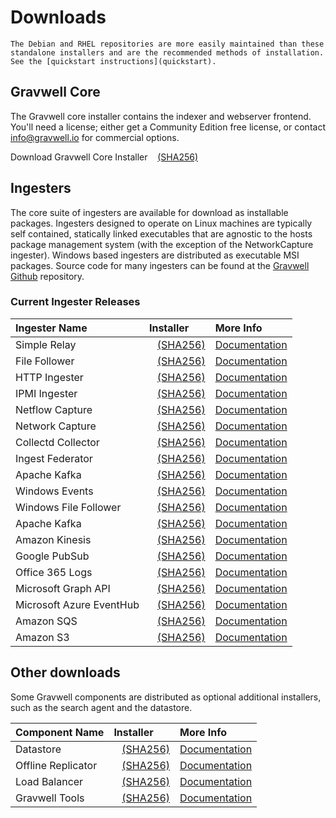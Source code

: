 # Downloads

```{attention}
The Debian and RHEL repositories are more easily maintained than these standalone installers and are the recommended methods of installation. See the [quickstart instructions](quickstart).
```

## Gravwell Core

The Gravwell core installer contains the indexer and webserver frontend. You'll need a license; either get a Community Edition free license, or contact info@gravwell.io for commercial options.

Download Gravwell Core Installer <a data-custom-class="hash-popover" href="https://update.gravwell.io/archive/5.1.3/installers/gravwell_5.1.3.sh"><i class="fa-solid fa-download"></i></a>&nbsp;&nbsp;&nbsp;<a data-custom-class="hash-popover" href="javascript:void\(0\)" data-toggle="popover" data-placement="bottom" data-html="true" data-content='<code class="docutils literal notranslate"><span class="pre">a15be7fe76bb784a1868f73b8dd5299fde2a3429dcd3f56d5d799bf3ab704c1e</span></code>'>(SHA256)</a>

## Ingesters

The core suite of ingesters are available for download as installable packages.  Ingesters designed to operate on Linux machines are typically self contained, statically linked executables that are agnostic to the hosts package management system (with the exception of the NetworkCapture ingester).  Windows based ingesters are distributed as executable MSI packages.  Source code for many ingesters can be found at the [Gravwell Github](https://github.com/gravwell/gravwell/tree/master/ingesters) repository.

### Current Ingester Releases
| Ingester Name | Installer    | More Info |
| :------------ | :----------- | :-------- |
| Simple Relay | <a data-custom-class="hash-popover" href="https://update.gravwell.io/archive/5.1.3/installers/gravwell_simple_relay_installer_5.1.3.sh"><i class="fa-solid fa-download"></i></a>&nbsp;&nbsp;&nbsp;<a data-custom-class="hash-popover" href="javascript:void\(0\)" data-toggle="popover" data-placement="bottom" data-html="true" data-content='<code class="docutils literal notranslate"><span class="pre">4da36015ad974147b1cc7e9b6e995cd1bd8894de625fa6131eac97797b2ce97d</span></code>'>(SHA256)</a> | [Documentation](/ingesters/simple_relay)|
| File Follower | <a data-custom-class="hash-popover" href="https://update.gravwell.io/archive/5.1.3/installers/gravwell_file_follow_installer_5.1.3.sh"><i class="fa-solid fa-download"></i></a>&nbsp;&nbsp;&nbsp;<a data-custom-class="hash-popover" href="javascript:void\(0\)" data-toggle="popover" data-placement="bottom" data-html="true" data-content='<code class="docutils literal notranslate"><span class="pre">af9e7196858d9a79c57fd108393923c6b09210c625e85e48f4c17893a638737d</span></code>'>(SHA256)</a> | [Documentation](/ingesters/file_follow) |
| HTTP Ingester | <a data-custom-class="hash-popover" href="https://update.gravwell.io/archive/5.1.3/installers/gravwell_http_ingester_installer_5.1.3.sh"><i class="fa-solid fa-download"></i></a>&nbsp;&nbsp;&nbsp;<a data-custom-class="hash-popover" href="javascript:void\(0\)" data-toggle="popover" data-placement="bottom" data-html="true" data-content='<code class="docutils literal notranslate"><span class="pre">de5a4d77a31a7df249016411b9f292b94e9aaa3d73a154d495d48385eafe42cc</span></code>'>(SHA256)</a> | [Documentation](/ingesters/http) |
| IPMI Ingester | <a data-custom-class="hash-popover" href="https://update.gravwell.io/archive/5.1.3/installers/gravwell_ipmi_installer_5.1.3.sh"><i class="fa-solid fa-download"></i></a>&nbsp;&nbsp;&nbsp;<a data-custom-class="hash-popover" href="javascript:void\(0\)" data-toggle="popover" data-placement="bottom" data-html="true" data-content='<code class="docutils literal notranslate"><span class="pre">f74284f893759f8532d719f6a61a52274dc677d65aa614f0dff8fbec20852c16</span></code>'>(SHA256)</a> | [Documentation](/ingesters/ipmi)|
| Netflow Capture | <a data-custom-class="hash-popover" href="http://update.gravwell.io/archive/5.1.3/installers/gravwell_netflow_capture_installer_5.1.3.sh"><i class="fa-solid fa-download"></i></a>&nbsp;&nbsp;&nbsp;<a data-custom-class="hash-popover" href="javascript:void\(0\)" data-toggle="popover" data-placement="bottom" data-html="true" data-content='<code class="docutils literal notranslate"><span class="pre">e33591dbcc34da457b31461efadce90358c0550570909cf7eaaad60bc24c2520</span></code>'>(SHA256)</a> | [Documentation](/ingesters/netflow) |
| Network Capture | <a data-custom-class="hash-popover" href="https://update.gravwell.io/archive/5.1.3/installers/gravwell_network_capture_installer_5.1.3.sh"><i class="fa-solid fa-download"></i></a>&nbsp;&nbsp;&nbsp;<a data-custom-class="hash-popover" href="javascript:void\(0\)" data-toggle="popover" data-placement="bottom" data-html="true" data-content='<code class="docutils literal notranslate"><span class="pre">f14ecf5fb4b6efeb0c6237c8dcb075885988a3bdae3af8c3c58f982ab7d3ad89</span></code>'>(SHA256)</a> | [Documentation](/ingesters/pcap) |
| Collectd Collector | <a data-custom-class="hash-popover" href="https://update.gravwell.io/archive/5.1.3/installers/gravwell_collectd_installer_5.1.3.sh"><i class="fa-solid fa-download"></i></a>&nbsp;&nbsp;&nbsp;<a data-custom-class="hash-popover" href="javascript:void\(0\)" data-toggle="popover" data-placement="bottom" data-html="true" data-content='<code class="docutils literal notranslate"><span class="pre">b2bdb6a696ddd8c0b7103743a9d3b70c07525f4e0ca732e35cf106a90fa1f0e8</span></code>'>(SHA256)</a> | [Documentation](/ingesters/collectd) |
| Ingest Federator | <a data-custom-class="hash-popover" href="https://update.gravwell.io/archive/5.1.3/installers/gravwell_federator_installer_5.1.3.sh"><i class="fa-solid fa-download"></i></a>&nbsp;&nbsp;&nbsp;<a data-custom-class="hash-popover" href="javascript:void\(0\)" data-toggle="popover" data-placement="bottom" data-html="true" data-content='<code class="docutils literal notranslate"><span class="pre">6602266a3890be1e14d263472a9ae9adf4c016f5b1fdba7ccbca566e4d5e2a7a</span></code>'>(SHA256)</a> | [Documentation](/ingesters/federators/federator) |
| Apache Kafka | <a data-custom-class="hash-popover" href="https://update.gravwell.io/archive/5.1.3/installers/gravwell_kafka_federator_installer_5.1.3.sh"><i class="fa-solid fa-download"></i></a>&nbsp;&nbsp;&nbsp;<a data-custom-class="hash-popover" href="javascript:void\(0\)" data-toggle="popover" data-placement="bottom" data-html="true" data-content='<code class="docutils literal notranslate"><span class="pre">bdf433ac01c44425771c22ba2171d1fb0eb758614ad72befa8b833fa70a8353e</span></code>'>(SHA256)</a> | [Documentation](/ingesters/kafkafederator)|
| Windows Events | <a data-custom-class="hash-popover" href="https://update.gravwell.io/archive/5.1.3/installers/gravwell_win_events_5.1.3.msi"><i class="fa-solid fa-download"></i></a>&nbsp;&nbsp;&nbsp;<a data-custom-class="hash-popover" href="javascript:void\(0\)" data-toggle="popover" data-placement="bottom" data-html="true" data-content='<code class="docutils literal notranslate"><span class="pre">867b4c451b52c7eadd8957a5ec60a45e6b2d672f932832350eb8b3dec9bc7f72</span></code>'>(SHA256)</a> | [Documentation](/ingesters/winevent) |
| Windows File Follower | <a data-custom-class="hash-popover" href="https://update.gravwell.io/archive/5.1.3/installers/gravwell_file_follow_5.1.3.msi"><i class="fa-solid fa-download"></i></a>&nbsp;&nbsp;&nbsp;<a data-custom-class="hash-popover" href="javascript:void\(0\)" data-toggle="popover" data-placement="bottom" data-html="true" data-content='<code class="docutils literal notranslate"><span class="pre">c66946721d1ee3108fbb49c202865471886f02ed5be2b165bbadd9597b3e31fd</span></code>'>(SHA256)</a> | [Documentation](/ingesters/win_file_follow) |
| Apache Kafka | <a data-custom-class="hash-popover" href="https://update.gravwell.io/archive/5.1.3/installers/gravwell_kafka_installer_5.1.3.sh"><i class="fa-solid fa-download"></i></a>&nbsp;&nbsp;&nbsp;<a data-custom-class="hash-popover" href="javascript:void\(0\)" data-toggle="popover" data-placement="bottom" data-html="true" data-content='<code class="docutils literal notranslate"><span class="pre">3d2bfaae2a2afa0d67c9044d73fbcee70df0ce445be1e23dee2ab569af67624b</span></code>'>(SHA256)</a> | [Documentation](/ingesters/kafka)|
| Amazon Kinesis | <a data-custom-class="hash-popover" href="https://update.gravwell.io/archive/5.1.3/installers/gravwell_kinesis_ingest_installer_5.1.3.sh"><i class="fa-solid fa-download"></i></a>&nbsp;&nbsp;&nbsp;<a data-custom-class="hash-popover" href="javascript:void\(0\)" data-toggle="popover" data-placement="bottom" data-html="true" data-content='<code class="docutils literal notranslate"><span class="pre">1f8cc445b6faf5a9132738c94c49e0a81c3f81eaf132b3f2b3207b7df98ecd2f</span></code>'>(SHA256)</a> | [Documentation](/ingesters/kinesis)|
| Google PubSub | <a data-custom-class="hash-popover" href="https://update.gravwell.io/archive/5.1.3/installers/gravwell_pubsub_ingest_installer_5.1.3.sh"><i class="fa-solid fa-download"></i></a>&nbsp;&nbsp;&nbsp;<a data-custom-class="hash-popover" href="javascript:void\(0\)" data-toggle="popover" data-placement="bottom" data-html="true" data-content='<code class="docutils literal notranslate"><span class="pre">7e7d0499168bbdd43f27955e956b8f0ce2c401d41a70a852b498808d07571882</span></code>'>(SHA256)</a> | [Documentation](/ingesters/pubsub)|
| Office 365 Logs | <a data-custom-class="hash-popover" href="https://update.gravwell.io/archive/5.1.3/installers/gravwell_o365_installer_5.1.3.sh"><i class="fa-solid fa-download"></i></a>&nbsp;&nbsp;&nbsp;<a data-custom-class="hash-popover" href="javascript:void\(0\)" data-toggle="popover" data-placement="bottom" data-html="true" data-content='<code class="docutils literal notranslate"><span class="pre">fecabfed42599fc8a227a7113b7aab9440a303a271609e0b940dc9bc4293c7ad</span></code>'>(SHA256)</a> | [Documentation](/ingesters/o365)|
| Microsoft Graph API | <a data-custom-class="hash-popover" href="https://update.gravwell.io/archive/5.1.3/installers/gravwell_msgraph_installer_5.1.3.sh"><i class="fa-solid fa-download"></i></a>&nbsp;&nbsp;&nbsp;<a data-custom-class="hash-popover" href="javascript:void\(0\)" data-toggle="popover" data-placement="bottom" data-html="true" data-content='<code class="docutils literal notranslate"><span class="pre">f8970aedc4ad38d10e07a994d6491f7c04b56c2cc394e59ba2d57ef689dfe41e</span></code>'>(SHA256)</a> | [Documentation](/ingesters/msg)|
| Microsoft Azure EventHub | <a data-custom-class="hash-popover" href="https://update.gravwell.io/archive//installers/gravwell_azure_event_hubs_ingest_installer_5.1.3.sh"><i class="fa-solid fa-download"></i></a>&nbsp;&nbsp;&nbsp;<a data-custom-class="hash-popover" href="javascript:void\(0\)" data-toggle="popover" data-placement="bottom" data-html="true" data-content='<code class="docutils literal notranslate"><span class="pre">d8eded1229599a02fa90220b40cd5b2e41cfe1991a47f87f39610fe9f63772fb</span></code>'>(SHA256)</a> | [Documentation](/ingesters/eventhubs)|
| Amazon SQS | <a data-custom-class="hash-popover" href="https://update.gravwell.io/archive//installers/gravwell_sqs_ingest_installer_5.1.3.sh"><i class="fa-solid fa-download"></i></a>&nbsp;&nbsp;&nbsp;<a data-custom-class="hash-popover" href="javascript:void\(0\)" data-toggle="popover" data-placement="bottom" data-html="true" data-content='<code class="docutils literal notranslate"><span class="pre">5861db413c46f7d81dab9c92a2f0dedc92f91fb2e60b272eabf66934212f9672</span></code>'>(SHA256)</a> | [Documentation](/ingesters/sqs)|
| Amazon S3 | <a data-custom-class="hash-popover" href="https://update.gravwell.io/archive//installers/gravwell_s3_ingest_installer_5.1.3.sh"><i class="fa-solid fa-download"></i></a>&nbsp;&nbsp;&nbsp;<a data-custom-class="hash-popover" href="javascript:void\(0\)" data-toggle="popover" data-placement="bottom" data-html="true" data-content='<code class="docutils literal notranslate"><span class="pre">7eb78c301ae61c0b77fcbe0dc59edd88a67e6f14a18682a51afd0ae0a7441298</span></code>'>(SHA256)</a> | [Documentation](/ingesters/s3)|

## Other downloads

Some Gravwell components are distributed as optional additional installers, such as the search agent and the datastore.

| Component Name | Installer    | More Info |
| :------------- | :----------- | :-------- |
| Datastore | <a data-custom-class="hash-popover" href="https://update.gravwell.io/archive/5.1.3/installers/gravwell_datastore_installer_5.1.3.sh"><i class="fa-solid fa-download"></i></a>&nbsp;&nbsp;&nbsp;<a data-custom-class="hash-popover" href="javascript:void\(0\)" data-toggle="popover" data-placement="bottom" data-html="true" data-content='<code class="docutils literal notranslate"><span class="pre">b9997f8eb61447ce4df57816093cb2755ea99e4f79135245fffb8f065a1408c6</span></code>'>(SHA256)</a> | [Documentation](/distributed/frontend) |
| Offline Replicator | <a data-custom-class="hash-popover" href="https://update.gravwell.io/archive/5.1.3/installers/gravwell_offline_replication_installer_5.1.3.sh"><i class="fa-solid fa-download"></i></a>&nbsp;&nbsp;&nbsp;<a data-custom-class="hash-popover" href="javascript:void\(0\)" data-toggle="popover" data-placement="bottom" data-html="true" data-content='<code class="docutils literal notranslate"><span class="pre">dc6d72204cc4403555ec3766dffc0be51b80341a79bed043b45fbdb0ff68f90d</span></code>'>(SHA256)</a> | [Documentation](/configuration/replication) |
| Load Balancer | <a data-custom-class="hash-popover" href="https://update.gravwell.io/archive/5.1.3/installers/gravwell_loadbalancer_installer_5.1.3.sh"><i class="fa-solid fa-download"></i></a>&nbsp;&nbsp;&nbsp;<a data-custom-class="hash-popover" href="javascript:void\(0\)" data-toggle="popover" data-placement="bottom" data-html="true" data-content='<code class="docutils literal notranslate"><span class="pre">3703243ab796b361c87cfbdca08b42e464229ce438659ee05eef83febdd98941</span></code>'>(SHA256)</a> | [Documentation](/distributed/loadbalancer) |
| Gravwell Tools | <a data-custom-class="hash-popover" href="https://update.gravwell.io/archive/5.1.3/installers/gravwell_tools_5.1.3.sh"><i class="fa-solid fa-download"></i></a>&nbsp;&nbsp;&nbsp;<a data-custom-class="hash-popover" href="javascript:void\(0\)" data-toggle="popover" data-placement="bottom" data-html="true" data-content='<code class="docutils literal notranslate"><span class="pre">8b2c9e045a8dcadef22d067233f880ac4f0c7188c4b2ff2c20c880f15426a542</span></code>'>(SHA256)</a> | [Documentation](/tools/tools)|
